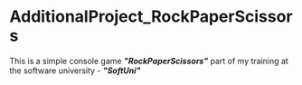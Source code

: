 # AdditionalProject_RockPaperScissors

This is a simple console game _**"RockPaperScissors"**_ part of my training at the software university - _**"SoftUni"**_
